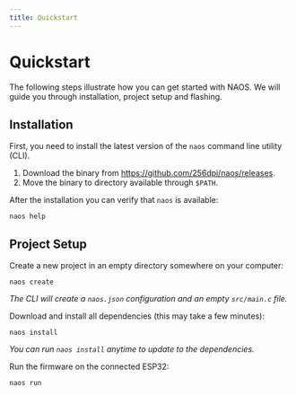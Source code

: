 ```yaml
---
title: Quickstart
---
```


# Quickstart

The following steps illustrate how you can get started with NAOS. We will guide you through installation, project setup and flashing.

## Installation

First, you need to install the latest version of the `naos` command line utility (CLI).

1. Download the binary from <https://github.com/256dpi/naos/releases>.
2. Move the binary to directory available through `$PATH`.

After the installation you can verify that `naos` is available:

```
naos help
```

## Project Setup

Create a new project in an empty directory somewhere on your computer:

```
naos create
```

*The CLI will create a `naos.json` configuration and an empty `src/main.c`  file.*

Download and install all dependencies (this may take a few minutes):

```
naos install
```

*You can run `naos install` anytime to update to the dependencies.*

Run the firmware on the connected ESP32:

```
naos run
```
